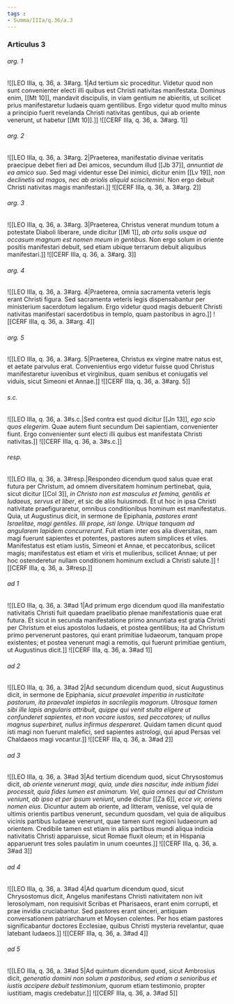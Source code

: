 ```yaml
---
tags : 
- Summa/IIIa/q.36/a.3
---
```


### Articulus 3

###### arg. 1
![[LEO IIIa, q. 36, a. 3#arg. 1|Ad tertium sic proceditur. Videtur quod non sunt convenienter electi illi quibus est Christi nativitas manifestata. Dominus enim, [[Mt 10]], mandavit discipulis, in viam gentium ne abieritis, ut scilicet prius manifestaretur Iudaeis quam gentilibus. Ergo videtur quod multo minus a principio fuerit revelanda Christi nativitas gentibus, qui ab oriente venerunt, ut habetur [[Mt 10]].]]
![[CERF IIIa, q. 36, a. 3#arg. 1]]

###### arg. 2
![[LEO IIIa, q. 36, a. 3#arg. 2|Praeterea, manifestatio divinae veritatis praecipue debet fieri ad Dei amicos, secundum illud [[Jb 37]], *annuntiat de ea amico suo*. Sed magi videntur esse Dei inimici, dicitur enim [[Lv 19]], *non declinetis ad magos, nec ab ariolis aliquid sciscitemini*. Non ergo debuit Christi nativitas magis manifestari.]]
![[CERF IIIa, q. 36, a. 3#arg. 2]]

###### arg. 3
![[LEO IIIa, q. 36, a. 3#arg. 3|Praeterea, Christus venerat mundum totum a potestate Diaboli liberare, unde dicitur [[Ml 1]], *ab ortu solis usque ad occasum magnum est nomen meum in gentibus*. Non ergo solum in oriente positis manifestari debuit, sed etiam ubique terrarum debuit aliquibus manifestari.]]
![[CERF IIIa, q. 36, a. 3#arg. 3]]

###### arg. 4
![[LEO IIIa, q. 36, a. 3#arg. 4|Praeterea, omnia sacramenta veteris legis erant Christi figura. Sed sacramenta veteris legis dispensabantur per ministerium sacerdotum legalium. Ergo videtur quod magis debuerit Christi nativitas manifestari sacerdotibus in templo, quam pastoribus in agro.]]
![[CERF IIIa, q. 36, a. 3#arg. 4]]

###### arg. 5
![[LEO IIIa, q. 36, a. 3#arg. 5|Praeterea, Christus ex virgine matre natus est, et aetate parvulus erat. Convenientius ergo videtur fuisse quod Christus manifestaretur iuvenibus et virginibus, quam senibus et coniugatis vel viduis, sicut Simeoni et Annae.]]
![[CERF IIIa, q. 36, a. 3#arg. 5]]

###### s.c.
![[LEO IIIa, q. 36, a. 3#s.c.|Sed contra est quod dicitur [[Jn 13]], *ego scio quos elegerim*. Quae autem fiunt secundum Dei sapientiam, convenienter fiunt. Ergo convenienter sunt electi illi quibus est manifestata Christi nativitas.]]
![[CERF IIIa, q. 36, a. 3#s.c.]]

###### resp.
![[LEO IIIa, q. 36, a. 3#resp.|Respondeo dicendum quod salus quae erat futura per Christum, ad omnem diversitatem hominum pertinebat, quia, sicut dicitur [[Col 3]], *in Christo non est masculus et femina, gentilis et Iudaeus, servus et liber*, et sic de aliis huiusmodi. Et ut hoc in ipsa Christi nativitate praefiguraretur, omnibus conditionibus hominum est manifestatus. Quia, ut Augustinus dicit, in sermone de Epiphania, *pastores erant Israelitae, magi gentiles. Illi prope, isti longe. Utrique tanquam ad angularem lapidem concurrerunt*. Fuit etiam inter eos alia diversitas, nam magi fuerunt sapientes et potentes, pastores autem simplices et viles. Manifestatus est etiam iustis, Simeoni et Annae, et peccatoribus, scilicet magis; manifestatus est etiam et viris et mulieribus, scilicet Annae; ut per hoc ostenderetur nullam conditionem hominum excludi a Christi salute.]]
![[CERF IIIa, q. 36, a. 3#resp.]]

###### ad 1
![[LEO IIIa, q. 36, a. 3#ad 1|Ad primum ergo dicendum quod illa manifestatio nativitatis Christi fuit quaedam praelibatio plenae manifestationis quae erat futura. Et sicut in secunda manifestatione primo annuntiata est gratia Christi per Christum et eius apostolos Iudaeis, et postea gentilibus; ita ad Christum primo pervenerunt pastores, qui erant primitiae Iudaeorum, tanquam prope existentes; et postea venerunt magi a remotis, qui fuerunt primitiae gentium, ut Augustinus dicit.]]
![[CERF IIIa, q. 36, a. 3#ad 1]]

###### ad 2
![[LEO IIIa, q. 36, a. 3#ad 2|Ad secundum dicendum quod, sicut Augustinus dicit, in sermone de Epiphania, *sicut praevalet imperitia in rusticitate pastorum, ita praevalet impietas in sacrilegiis magorum. Utrosque tamen sibi ille lapis angularis attribuit, quippe qui venit stulta eligere ut confunderet sapientes, et non vocare iustos, sed peccatores; ut nullus magnus superbiret, nullus infirmus desperaret*. Quidam tamen dicunt quod isti magi non fuerunt malefici, sed sapientes astrologi, qui apud Persas vel Chaldaeos magi vocantur.]]
![[CERF IIIa, q. 36, a. 3#ad 2]]

###### ad 3
![[LEO IIIa, q. 36, a. 3#ad 3|Ad tertium dicendum quod, sicut Chrysostomus dicit, *ab oriente venerunt magi, quia, unde dies nascitur, inde initium fidei processit, quia fides lumen est animarum. Vel, quia omnes qui ad Christum veniunt, ab ipso et per ipsum veniunt*, unde dicitur [[Za 6]], *ecce vir, oriens nomen eius*. Dicuntur autem ab oriente, ad litteram, venisse, vel quia de ultimis orientis partibus venerunt, secundum quosdam, vel quia de aliquibus vicinis partibus Iudaeae venerunt, quae tamen sunt regioni Iudaeorum ad orientem. Credibile tamen est etiam in aliis partibus mundi aliqua indicia nativitatis Christi apparuisse, sicut Romae fluxit oleum; et in Hispania apparuerunt tres soles paulatim in unum coeuntes.]]
![[CERF IIIa, q. 36, a. 3#ad 3]]

###### ad 4
![[LEO IIIa, q. 36, a. 3#ad 4|Ad quartum dicendum quod, sicut Chrysostomus dicit, Angelus manifestans Christi nativitatem non ivit Ierosolymam, non requisivit Scribas et Pharisaeos, erant enim corrupti, et prae invidia cruciabantur. Sed pastores erant sinceri, antiquam conversationem patriarcharum et Moysen colentes. Per hos etiam pastores significabantur doctores Ecclesiae, quibus Christi mysteria revelantur, quae latebant Iudaeos.]]
![[CERF IIIa, q. 36, a. 3#ad 4]]

###### ad 5
![[LEO IIIa, q. 36, a. 3#ad 5|Ad quintum dicendum quod, sicut Ambrosius dicit, *generatio domini non solum a pastoribus, sed etiam a senioribus et iustis accipere debuit testimonium*, quorum etiam testimonio, propter iustitiam, magis credebatur.]]
![[CERF IIIa, q. 36, a. 3#ad 5]]

